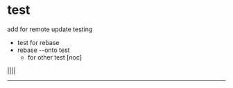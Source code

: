 # test
add for remote update testing
* test for rebase
* rebase --onto test
  * for other test
 [noc]
 
 ||||
 _____
 
